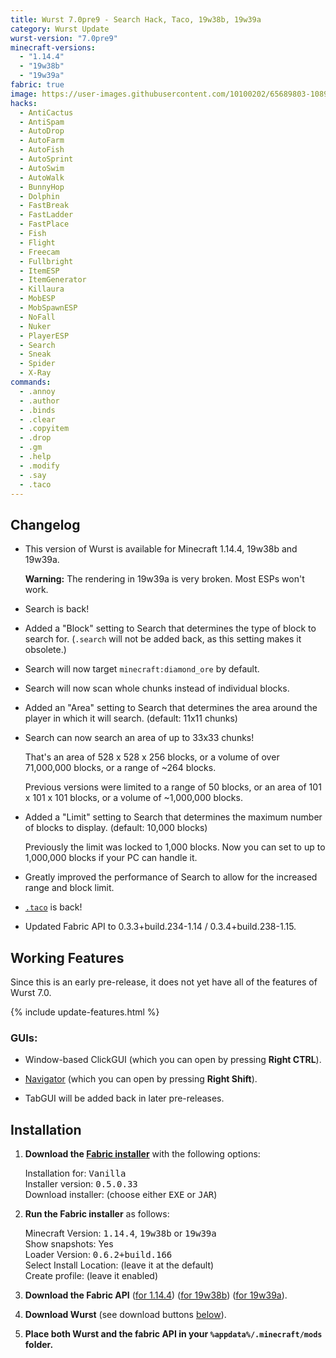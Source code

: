```yaml
---
title: Wurst 7.0pre9 - Search Hack, Taco, 19w38b, 19w39a
category: Wurst Update
wurst-version: "7.0pre9"
minecraft-versions:
  - "1.14.4"
  - "19w38b"
  - "19w39a"
fabric: true
image: https://user-images.githubusercontent.com/10100202/65689803-1089c700-e06e-11e9-9e67-3e4766b36a0b.jpg
hacks:
  - AntiCactus
  - AntiSpam
  - AutoDrop
  - AutoFarm
  - AutoFish
  - AutoSprint
  - AutoSwim
  - AutoWalk
  - BunnyHop
  - Dolphin
  - FastBreak
  - FastLadder
  - FastPlace
  - Fish
  - Flight
  - Freecam
  - Fullbright
  - ItemESP
  - ItemGenerator
  - Killaura
  - MobESP
  - MobSpawnESP
  - NoFall
  - Nuker
  - PlayerESP
  - Search
  - Sneak
  - Spider
  - X-Ray
commands:
  - .annoy
  - .author
  - .binds
  - .clear
  - .copyitem
  - .drop
  - .gm
  - .help
  - .modify
  - .say
  - .taco
---
```

## Changelog

- This version of Wurst is available for Minecraft 1.14.4, 19w38b and 19w39a.
  
  **Warning:** The rendering in 19w39a is very broken. Most ESPs won't work.

- Search is back!

- Added a "Block" setting to Search that determines the type of block to search for. (`.search` will not be added back, as this setting makes it obsolete.)

- Search will now target `minecraft:diamond_ore` by default.

- Search will now scan whole chunks instead of individual blocks.

- Added an "Area" setting to Search that determines the area around the player in which it will search. (default: 11x11 chunks)

- Search can now search an area of up to 33x33 chunks!

  That's an area of 528 x 528 x 256 blocks, or a volume of over 71,000,000 blocks, or a range of ~264 blocks.

  Previous versions were limited to a range of 50 blocks, or an area of 101 x 101 x 101 blocks, or a volume of ~1,000,000 blocks.

- Added a "Limit" setting to Search that determines the maximum number of blocks to display. (default: 10,000 blocks)

  Previously the limit was locked to 1,000 blocks. Now you can set to up to 1,000,000 blocks if your PC can handle it.

- Greatly improved the performance of Search to allow for the increased range and block limit.

- [`.taco`](https://wiki.wurstclient.net/cmd/taco) is back!

- Updated Fabric API to 0.3.3+build.234-1.14 / 0.3.4+build.238-1.15.

## Working Features

Since this is an early pre-release, it does not yet have all of the features of Wurst 7.0.

{% include update-features.html %}

### GUIs:

- Window-based ClickGUI (which you can open by pressing **Right CTRL**).

- [Navigator](https://wiki.wurstclient.net/navigator) (which you can open by pressing **Right Shift**).

- TabGUI will be added back in later pre-releases.

## Installation

1. **Download the <a href="https://fabricmc.net/use/" target="_blank" rel="nofollow">Fabric installer</a>** with the following options:

   Installation for: <kbd>Vanilla</kbd>  
   Installer version: <kbd>0.5.0.33</kbd>  
   Download installer: (choose either <kbd>EXE</kbd> or <kbd>JAR</kbd>)

1. **Run the Fabric installer** as follows:

   Minecraft Version: <kbd>1.14.4</kbd>, <kbd>19w38b</kbd> or <kbd>19w39a</kbd>  
   Show snapshots: Yes  
   Loader Version: <kbd>0.6.2+build.166</kbd>  
   Select Install Location: (leave it at the default)  
   Create profile: (leave it enabled)

1. **Download the Fabric API** (<a href="https://www.curseforge.com/minecraft/mc-mods/fabric-api/files/2791092" target="_blank" rel="nofollow">for 1.14.4</a>) (<a href="https://www.curseforge.com/minecraft/mc-mods/fabric-api/files/2794490" target="_blank" rel="nofollow">for 19w38b</a>) (<a href="https://www.curseforge.com/minecraft/mc-mods/fabric-api/files/2798869" target="_blank" rel="nofollow">for 19w39a</a>).

1. **Download Wurst** (see download buttons [below](#downloads)).

1. **Place both Wurst and the fabric API in your `%appdata%/.minecraft/mods` folder.**
